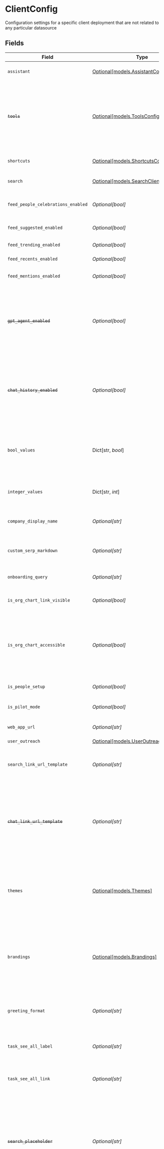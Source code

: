 # ClientConfig

Configuration settings for a specific client deployment that are not related to any particular datasource


## Fields

| Field                                                                                                                                                                                                                         | Type                                                                                                                                                                                                                          | Required                                                                                                                                                                                                                      | Description                                                                                                                                                                                                                   | Example                                                                                                                                                                                                                       |
| ----------------------------------------------------------------------------------------------------------------------------------------------------------------------------------------------------------------------------- | ----------------------------------------------------------------------------------------------------------------------------------------------------------------------------------------------------------------------------- | ----------------------------------------------------------------------------------------------------------------------------------------------------------------------------------------------------------------------------- | ----------------------------------------------------------------------------------------------------------------------------------------------------------------------------------------------------------------------------- | ----------------------------------------------------------------------------------------------------------------------------------------------------------------------------------------------------------------------------- |
| `assistant`                                                                                                                                                                                                                   | [Optional[models.AssistantConfig]](../models/assistantconfig.md)                                                                                                                                                              | :heavy_minus_sign:                                                                                                                                                                                                            | Configuration settings specific to Assistant features                                                                                                                                                                         |                                                                                                                                                                                                                               |
| ~~`tools`~~                                                                                                                                                                                                                   | [Optional[models.ToolsConfig]](../models/toolsconfig.md)                                                                                                                                                                      | :heavy_minus_sign:                                                                                                                                                                                                            | : warning: ** DEPRECATED **: This will be removed in a future release, please migrate away from it as soon as possible.<br/><br/>Configuration settings related to Tools.                                                     |                                                                                                                                                                                                                               |
| `shortcuts`                                                                                                                                                                                                                   | [Optional[models.ShortcutsConfig]](../models/shortcutsconfig.md)                                                                                                                                                              | :heavy_minus_sign:                                                                                                                                                                                                            | Configuration settings related to Shortcuts                                                                                                                                                                                   |                                                                                                                                                                                                                               |
| `search`                                                                                                                                                                                                                      | [Optional[models.SearchClientConfig]](../models/searchclientconfig.md)                                                                                                                                                        | :heavy_minus_sign:                                                                                                                                                                                                            | Configuration settings related to Search                                                                                                                                                                                      |                                                                                                                                                                                                                               |
| `feed_people_celebrations_enabled`                                                                                                                                                                                            | *Optional[bool]*                                                                                                                                                                                                              | :heavy_minus_sign:                                                                                                                                                                                                            | Whether people celebrations is enabled or not for the instance                                                                                                                                                                |                                                                                                                                                                                                                               |
| `feed_suggested_enabled`                                                                                                                                                                                                      | *Optional[bool]*                                                                                                                                                                                                              | :heavy_minus_sign:                                                                                                                                                                                                            | Whether the suggested feed is enabled                                                                                                                                                                                         |                                                                                                                                                                                                                               |
| `feed_trending_enabled`                                                                                                                                                                                                       | *Optional[bool]*                                                                                                                                                                                                              | :heavy_minus_sign:                                                                                                                                                                                                            | Whether the trending feed is enabled                                                                                                                                                                                          |                                                                                                                                                                                                                               |
| `feed_recents_enabled`                                                                                                                                                                                                        | *Optional[bool]*                                                                                                                                                                                                              | :heavy_minus_sign:                                                                                                                                                                                                            | Whether the recents feed is enabled                                                                                                                                                                                           |                                                                                                                                                                                                                               |
| `feed_mentions_enabled`                                                                                                                                                                                                       | *Optional[bool]*                                                                                                                                                                                                              | :heavy_minus_sign:                                                                                                                                                                                                            | Whether the mentions feed is enabled                                                                                                                                                                                          |                                                                                                                                                                                                                               |
| ~~`gpt_agent_enabled`~~                                                                                                                                                                                                       | *Optional[bool]*                                                                                                                                                                                                              | :heavy_minus_sign:                                                                                                                                                                                                            | : warning: ** DEPRECATED **: This will be removed in a future release, please migrate away from it as soon as possible.<br/><br/>Whether the GPT agent for Chat is enabled                                                    |                                                                                                                                                                                                                               |
| ~~`chat_history_enabled`~~                                                                                                                                                                                                    | *Optional[bool]*                                                                                                                                                                                                              | :heavy_minus_sign:                                                                                                                                                                                                            | : warning: ** DEPRECATED **: This will be removed in a future release, please migrate away from it as soon as possible.<br/><br/>Whether the chat history for Chat is enabled                                                 |                                                                                                                                                                                                                               |
| `bool_values`                                                                                                                                                                                                                 | Dict[str, *bool*]                                                                                                                                                                                                             | :heavy_minus_sign:                                                                                                                                                                                                            | A map of {string, boolean} pairs representing flags that globally guard conditional features. Omitted flags mean the client should use its default state.                                                                     |                                                                                                                                                                                                                               |
| `integer_values`                                                                                                                                                                                                              | Dict[str, *int*]                                                                                                                                                                                                              | :heavy_minus_sign:                                                                                                                                                                                                            | A map of {string, integer} pairs for client consumption.                                                                                                                                                                      | {<br/>"autocompleteDebounceMs": 300,<br/>"retries": 3<br/>}                                                                                                                                                                   |
| `company_display_name`                                                                                                                                                                                                        | *Optional[str]*                                                                                                                                                                                                               | :heavy_minus_sign:                                                                                                                                                                                                            | The user-facing name of the company owning the deployment                                                                                                                                                                     |                                                                                                                                                                                                                               |
| `custom_serp_markdown`                                                                                                                                                                                                        | *Optional[str]*                                                                                                                                                                                                               | :heavy_minus_sign:                                                                                                                                                                                                            | A markdown string to be displayed on the search results page. Useful for outlinks to help pages.                                                                                                                              |                                                                                                                                                                                                                               |
| `onboarding_query`                                                                                                                                                                                                            | *Optional[str]*                                                                                                                                                                                                               | :heavy_minus_sign:                                                                                                                                                                                                            | A demonstrative query to show during new user onboarding                                                                                                                                                                      |                                                                                                                                                                                                                               |
| `is_org_chart_link_visible`                                                                                                                                                                                                   | *Optional[bool]*                                                                                                                                                                                                              | :heavy_minus_sign:                                                                                                                                                                                                            | Determines whether the org chart link in the Directory panel is visible to all users.                                                                                                                                         |                                                                                                                                                                                                                               |
| `is_org_chart_accessible`                                                                                                                                                                                                     | *Optional[bool]*                                                                                                                                                                                                              | :heavy_minus_sign:                                                                                                                                                                                                            | Determines whether the org chart is accessible to all users, regardless of link visibility. Org chart can be accessible even if the org chart link in Directory is not visible.                                               |                                                                                                                                                                                                                               |
| `is_people_setup`                                                                                                                                                                                                             | *Optional[bool]*                                                                                                                                                                                                              | :heavy_minus_sign:                                                                                                                                                                                                            | Whether or not people data has been set up.                                                                                                                                                                                   |                                                                                                                                                                                                                               |
| `is_pilot_mode`                                                                                                                                                                                                               | *Optional[bool]*                                                                                                                                                                                                              | :heavy_minus_sign:                                                                                                                                                                                                            | Whether or not the deployment is in pilot mode.                                                                                                                                                                               |                                                                                                                                                                                                                               |
| `web_app_url`                                                                                                                                                                                                                 | *Optional[str]*                                                                                                                                                                                                               | :heavy_minus_sign:                                                                                                                                                                                                            | URL the company uses to access the web app                                                                                                                                                                                    |                                                                                                                                                                                                                               |
| `user_outreach`                                                                                                                                                                                                               | [Optional[models.UserOutreachConfig]](../models/useroutreachconfig.md)                                                                                                                                                        | :heavy_minus_sign:                                                                                                                                                                                                            | N/A                                                                                                                                                                                                                           |                                                                                                                                                                                                                               |
| `search_link_url_template`                                                                                                                                                                                                    | *Optional[str]*                                                                                                                                                                                                               | :heavy_minus_sign:                                                                                                                                                                                                            | The URL to use for outbound links to Glean Search. Defaults to {webAppUrl}/search?q=%s.                                                                                                                                       |                                                                                                                                                                                                                               |
| ~~`chat_link_url_template`~~                                                                                                                                                                                                  | *Optional[str]*                                                                                                                                                                                                               | :heavy_minus_sign:                                                                                                                                                                                                            | : warning: ** DEPRECATED **: This will be removed in a future release, please migrate away from it as soon as possible.<br/><br/>The URL to use for outbound links to Glean Chat. Defaults to {webAppUrl}/chat.               |                                                                                                                                                                                                                               |
| `themes`                                                                                                                                                                                                                      | [Optional[models.Themes]](../models/themes.md)                                                                                                                                                                                | :heavy_minus_sign:                                                                                                                                                                                                            | A set of Theme objects to make available to the user based on their chosen preference. If a theme variant is not supplied, the default theme will be used.                                                                    | {<br/>"light": {<br/>"background": "#fafafa",<br/>"textPrimary": "#1e1e1e"<br/>},<br/>"dark": {<br/>"background": "#1e1e1e",<br/>"textPrimary": "#fafafa"<br/>}<br/>}                                                         |
| `brandings`                                                                                                                                                                                                                   | [Optional[models.Brandings]](../models/brandings.md)                                                                                                                                                                          | :heavy_minus_sign:                                                                                                                                                                                                            | Branding customizations applicable to the current user, such as custom company logos and background images for light and dark mode or company-specific product terminology.                                                   |                                                                                                                                                                                                                               |
| `greeting_format`                                                                                                                                                                                                             | *Optional[str]*                                                                                                                                                                                                               | :heavy_minus_sign:                                                                                                                                                                                                            | Describes how to format the web app greeting. Possible format options include - the user's first name                                                                                                                         | (This would be the current default Glean greeting)                                                                                                                                                                            |
| `task_see_all_label`                                                                                                                                                                                                          | *Optional[str]*                                                                                                                                                                                                               | :heavy_minus_sign:                                                                                                                                                                                                            | Label for the external link at the end of the Task card in order to guide user to the source.                                                                                                                                 |                                                                                                                                                                                                                               |
| `task_see_all_link`                                                                                                                                                                                                           | *Optional[str]*                                                                                                                                                                                                               | :heavy_minus_sign:                                                                                                                                                                                                            | Link used in conjunction with taskSeeAllLabel to redirect user to the task's source.                                                                                                                                          |                                                                                                                                                                                                                               |
| ~~`search_placeholder`~~                                                                                                                                                                                                      | *Optional[str]*                                                                                                                                                                                                               | :heavy_minus_sign:                                                                                                                                                                                                            | : warning: ** DEPRECATED **: This will be removed in a future release, please migrate away from it as soon as possible.<br/><br/>Custom autocomplete box placeholder to replace rotating prompts. Deprecated for `search.placeholder` |                                                                                                                                                                                                                               |
| ~~`shortcuts_prefix`~~                                                                                                                                                                                                        | *Optional[str]*                                                                                                                                                                                                               | :heavy_minus_sign:                                                                                                                                                                                                            | : warning: ** DEPRECATED **: This will be removed in a future release, please migrate away from it as soon as possible.<br/><br/>Company-wide custom prefix for Go Links.                                                     |                                                                                                                                                                                                                               |
| `sso_company_provider`                                                                                                                                                                                                        | [Optional[models.SsoCompanyProvider]](../models/ssocompanyprovider.md)                                                                                                                                                        | :heavy_minus_sign:                                                                                                                                                                                                            | SSO provider used by the company                                                                                                                                                                                              |                                                                                                                                                                                                                               |
| `show_pipelines_setup_banner`                                                                                                                                                                                                 | *Optional[bool]*                                                                                                                                                                                                              | :heavy_minus_sign:                                                                                                                                                                                                            | whether to show the running ML pipelines banner                                                                                                                                                                               |                                                                                                                                                                                                                               |
| `feedback_customizations`                                                                                                                                                                                                     | [Optional[models.FeedbackCustomizations]](../models/feedbackcustomizations.md)                                                                                                                                                | :heavy_minus_sign:                                                                                                                                                                                                            | N/A                                                                                                                                                                                                                           |                                                                                                                                                                                                                               |